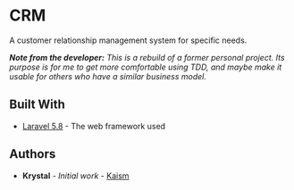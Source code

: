# CRM

A customer relationship management system for specific needs.

***Note from the developer:** This is a rebuild of a former personal project. Its purpose is for me to get more comfortable using TDD, and maybe make it usable for others who have a similar business model.*

## Built With

* [Laravel 5.8](https://laravel.com/docs/5.8) - The web framework used

## Authors

* **Krystal** - *Initial work* - [Kaism](https://github.com/kaism/)
